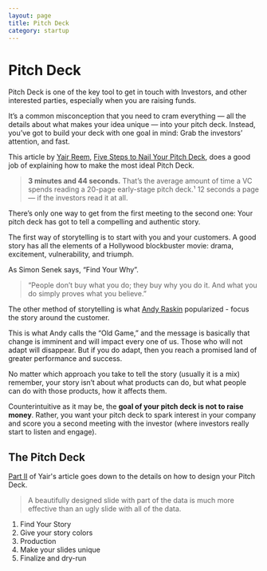 ```yaml
---
layout: page
title: Pitch Deck
category: startup
---
```


# Pitch Deck

Pitch Deck is one of the key tool to get in touch with Investors, and other interested parties, especially when you are raising funds.

It’s a common misconception that you need to cram everything — all the details about what makes your idea unique — into your pitch deck. Instead, you’ve got to build your deck with one goal in mind: Grab the investors’ attention, and fast.

This article by [Yair Reem](https://www.yairreem.com), [Five Steps to Nail Your Pitch Deck](https://medium.com/swlh/five-steps-to-nail-your-pitch-deck-2f604003606b), does a good job of explaining how to make the most ideal Pitch Deck.

> __3 minutes and 44 seconds.__ That’s the average amount of time a VC spends reading a 20-page early-stage pitch deck.¹ 12 seconds a page — if the investors read it at all.

There’s only one way to get from the first meeting to the second one: Your pitch deck has got to tell a compelling and authentic story.

The first way of storytelling is to start with you and your customers. A good story has all the elements of a Hollywood blockbuster movie: drama, excitement, vulnerability, and triumph.

As Simon Senek says, “Find Your Why”.

> “People don’t buy what you do; they buy why you do it. And what you do simply proves what you believe.”

The other method of storytelling is what [Andy Raskin](https://www.andyraskin.com) popularized - focus the story around the customer.

This is what Andy calls the “Old Game,” and the message is basically that change is imminent and will impact every one of us. Those who will not adapt will disappear. But if you do adapt, then you reach a promised land of greater performance and success. 

No matter which approach you take to tell the story (usually it is a mix) remember, your story isn’t about what products can do, but what people can do with those products, how it affects them.

Counterintuitive as it may be, the __goal of your pitch deck is not to raise money__. Rather, you want your pitch deck to spark interest in your company and score you a second meeting with the investor (where investors really start to listen and engage).

## The Pitch Deck

[Part II](https://medium.com/swlh/five-steps-to-nail-your-pitch-deck-part-ii-5484d005b870) of Yair's article goes down to the details on how to design your Pitch Deck.

> A beautifully designed slide with part of the data is much more effective than an ugly slide with all of the data.

1. Find Your Story
2. Give your story colors
3. Production
4. Make your slides unique
5. Finalize and dry-run
